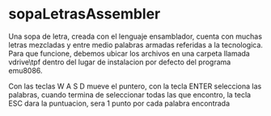 # sopaLetrasAssembler
Una sopa de letra, creada con el lenguaje ensamblador, cuenta con muchas letras mezcladas y entre medio palabras armadas referidas a la tecnologica.
Para que funcione, debemos ubicar los archivos en una carpeta llamada vdrive\tpf dentro del lugar de instalacion por defecto del programa emu8086.

Con las teclas W A S D mueve el puntero, con la tecla ENTER selecciona las palabras, cuando termina de seleccionar todas las que encontro, la tecla ESC dara la puntuacion,
sera 1 punto por cada palabra encontrada
